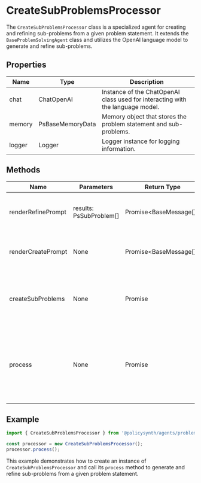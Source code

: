 # CreateSubProblemsProcessor

The `CreateSubProblemsProcessor` class is a specialized agent for creating and refining sub-problems from a given problem statement. It extends the `BaseProblemSolvingAgent` class and utilizes the OpenAI language model to generate and refine sub-problems.

## Properties

| Name          | Type   | Description               |
|---------------|--------|---------------------------|
| chat          | ChatOpenAI | Instance of the ChatOpenAI class used for interacting with the language model. |
| memory        | PsBaseMemoryData | Memory object that stores the problem statement and sub-problems. |
| logger        | Logger | Logger instance for logging information. |

## Methods

| Name                | Parameters        | Return Type | Description                 |
|---------------------|-------------------|-------------|-----------------------------|
| renderRefinePrompt  | results: PsSubProblem[] | Promise<BaseMessage[]> | Generates a prompt for refining sub-problems. |
| renderCreatePrompt  | None              | Promise<BaseMessage[]> | Generates a prompt for creating sub-problems. |
| createSubProblems   | None              | Promise<void> | Creates and refines sub-problems using the language model. |
| process             | None              | Promise<void> | Main processing method that initializes the chat instance and creates sub-problems. |

## Example

```typescript
import { CreateSubProblemsProcessor } from '@policysynth/agents/problems/create/createSubProblems.js';

const processor = new CreateSubProblemsProcessor();
processor.process();
```

This example demonstrates how to create an instance of `CreateSubProblemsProcessor` and call its `process` method to generate and refine sub-problems from a given problem statement.